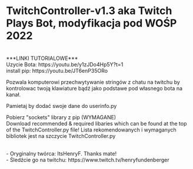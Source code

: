 # TwitchController-v1.3 aka Twitch Plays Bot, modyfikacja pod WOŚP 2022

<br/>
***LINKI TUTORIALOWE***
<br/>
Uzycie Bota: https://youtu.be/y1zJDo4Hp5Y?t=1
<br/>
install pip: https://youtu.be/JT6enP35ORo
<br/>

Pozwala komputerowi przechwytywanie stringów z chatu na twitchu by kontrolowac twoją klawiature bądź jako podstawe pod własnego bota na kanał.

Pamietaj by dodać swoje dane do userinfo.py

Pobierz "sockets" library z pip (WYMAGANE)
<br/>
Download recommended & required libaries which can be found at the top of the TwitchController.py file! Lista rekomendowanych i wymaganych bibliotek jest na szczycie TwitchController.py

<br />
- Oryginalny twórca: ItsHenryF. Thanks mate!
<br/>
- Śledźcie go na twitchu: https://www.twitch.tv/henryfundenberger




